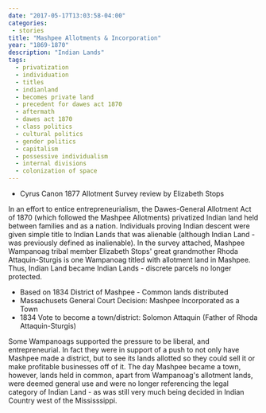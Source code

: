 ```yaml
---
date: "2017-05-17T13:03:58-04:00"
categories:
 - stories
title: "Mashpee Allotments & Incorporation"
year: "1869-1870"
description: "Indian Lands"
tags:
  - privatization
  - individuation
  - titles
  - indianland
  - becomes private land
  - precedent for dawes act 1870
  - aftermath
  - dawes act 1870
  - class politics
  - cultural politics
  - gender politics
  - capitalism
  - possessive individualism
  - internal divisions
  - colonization of space
---
```


- Cyrus Canon 1877 Allotment Survey review by Elizabeth Stops

In an effort to entice entrepreneurialism, the Dawes-General Allotment Act of 1870 (which followed
the Mashpee Allotments) privatized Indian land held between families and as a nation. Individuals proving
Indian descent were given simple title to Indian Lands that was alienable (although Indian Land - was
previously defined as inalienable). In the survey attached, Mashpee Wampanoag tribal member Elizabeth
Stops' great grandmother Rhoda Attaquin-Sturgis is one Wampanoag titled with allotment land in
Mashpee. Thus, Indian Land became Indian Lands - discrete parcels no longer protected.

- Based on 1834 District of Mashpee - Common lands distributed
- Massachusets General Court Decision: Mashpee Incorporated as a Town
- 1834 Vote to become a town/district: Solomon Attaquin (Father of Rhoda Attaquin-Sturgis)

Some Wampanoags supported the pressure to be liberal, and entrepreneurial. In fact they were in
support of a push to not only have Mashpee made a district, but to see its lands allotted so they could
sell it or make profitable businesses off of it. The day Mashpee became a town, however, lands held in
common, apart from Wampanoag's allotment lands, were deemed general use and were no longer
referencing the legal category of Indian Land - as was still very much being decided in Indian Country
west of the Mississsippi.
